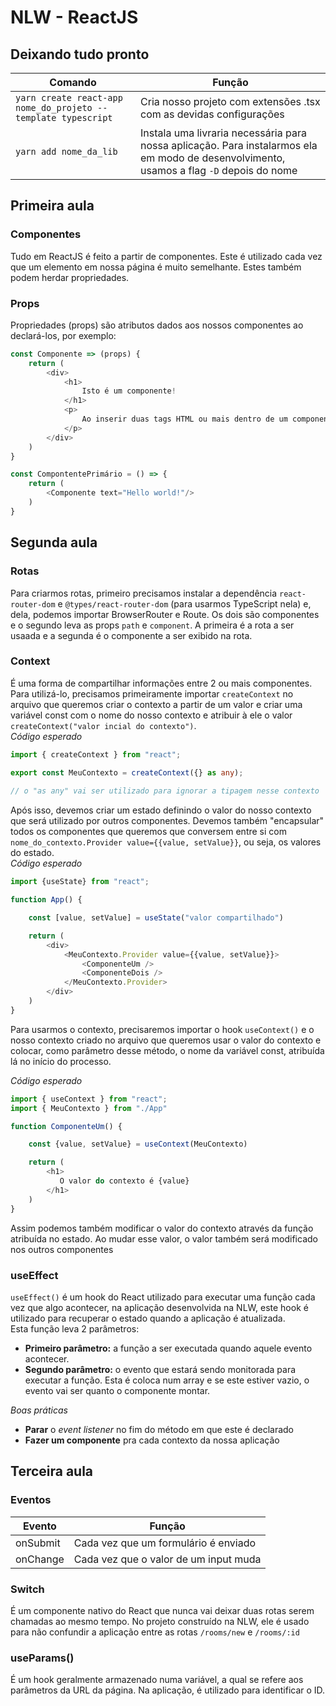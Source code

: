 # NLW - ReactJS

## Deixando tudo pronto

| Comando  | Função  |
|---|---|
| `yarn create react-app nome_do_projeto --template typescript`  |  Cria nosso projeto com extensões .tsx com as devidas configurações  |
| `yarn add nome_da_lib`  | Instala uma livraria necessária para nossa aplicação. Para instalarmos ela em modo de desenvolvimento, usamos a flag `-D` depois do nome  |

## Primeira aula

### Componentes
Tudo em ReactJS é feito a partir de componentes. Este é utilizado cada vez que um elemento em nossa página é muito semelhante. Estes também podem herdar propriedades.

### Props
Propriedades (props) são atributos dados aos nossos componentes ao declará-los, por exemplo:
```ts
const Componente => (props) {
    return (
        <div>
            <h1>
                Isto é um componente!
            </h1>
            <p>
                Ao inserir duas tags HTML ou mais dentro de um componente, devemos colocar os elementos dentro de uma div, como esse exemplo. A prop <code>text</code> equivale a <code>{props.text}</code>
            </p>
        </div>
    )
}

const CompontentePrimário = () => {
    return (
        <Componente text="Hello world!"/>
    )
}
```

## Segunda aula

### Rotas
Para criarmos rotas, primeiro precisamos instalar a dependência `react-router-dom` e `@types/react-router-dom` (para usarmos TypeScript nela) e, dela, podemos importar BrowserRouter e Route. Os dois são componentes e o segundo leva as props `path` e `component`. A primeira é a rota a ser usaada e a segunda é o componente a ser exibido na rota.

### Context
É uma forma de compartilhar informações entre 2 ou mais componentes. <br>
Para utilizá-lo, precisamos primeiramente importar `createContext` no arquivo que queremos criar o contexto a partir de um valor e criar uma variável const com o nome do nosso contexto e atribuir à ele o valor `createContext("valor incial do contexto")`. <br>
*Código esperado*
```ts
import { createContext } from "react";

export const MeuContexto = createContext({} as any);
 
// o "as any" vai ser utilizado para ignorar a tipagem nesse contexto
```

 Após isso, devemos criar um estado definindo o valor do nosso contexto que será utilizado por outros componentes. Devemos também "encapsular" todos os componentes que queremos que conversem entre si com `nome_do_contexto.Provider value={{value, setValue}}`, ou seja, os valores do estado.<br>
*Código esperado*
```ts
import {useState} from "react";

function App() {

    const [value, setValue] = useState("valor compartilhado")

    return (
        <div>
            <MeuContexto.Provider value={{value, setValue}}>
                <ComponenteUm />
                <ComponenteDois />
            </MeuContexto.Provider>
        </div>
    )
}
```

 Para usarmos o contexto, precisaremos importar o hook `useContext()` e o nosso contexto criado no arquivo que queremos usar o valor do contexto e colocar, como parâmetro desse método, o nome da variável const, atribuída lá no início do processo.

 *Código esperado*
 ```ts
 import { useContext } from "react";
 import { MeuContexto } from "./App"

 function ComponenteUm() {

     const {value, setValue} = useContext(MeuContexto)

     return (
         <h1>
            O valor do contexto é {value}
         </h1>
     )
 }
 ```

 Assim podemos também modificar o valor do contexto através da função atribuída no estado. Ao mudar esse valor, o valor também será modificado nos outros componentes

 ### useEffect
 `useEffect()` é um hook do React utilizado para executar uma função cada vez que algo acontecer, na aplicação desenvolvida na NLW, este hook é utilizado para recuperar o estado quando a aplicação é atualizada. <br>
 Esta função leva 2 parâmetros:
 - **Primeiro parâmetro:** a função a ser executada quando aquele evento acontecer.
 - **Segundo parâmetro:** o evento que estará sendo monitorada para executar a função. Esta é coloca num array e se este estiver vazio, o evento vai ser quanto o componente montar.

 *Boas práticas*
 - **Parar** o *event listener* no fim do método em que este é declarado
- **Fazer um componente** pra cada contexto da nossa aplicação

## Terceira aula

### Eventos

| Evento  | Função  |
|---|---|
| onSubmit  | Cada vez que um formulário é enviado  |
|  onChange | Cada vez que o valor de um input muda  |

### Switch
É um componente nativo do React que nunca vai deixar duas rotas serem chamadas ao mesmo tempo. No projeto construído na NLW, ele é usado para não confundir a aplicação entre as rotas `/rooms/new` e `/rooms/:id`

### useParams()
É um hook geralmente armazenado numa variável, a qual se refere aos parâmetros da URL da página. Na aplicação, é utilizado para identificar o ID.
